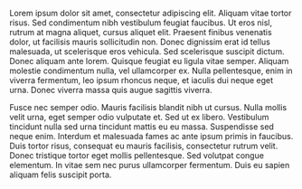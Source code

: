 Lorem ipsum dolor sit amet, consectetur adipiscing elit. Aliquam vitae tortor risus. Sed condimentum nibh vestibulum feugiat faucibus. Ut eros nisl, rutrum at magna aliquet, cursus aliquet elit. Praesent finibus venenatis dolor, ut facilisis mauris sollicitudin non. Donec dignissim erat id tellus malesuada, ut scelerisque eros vehicula. Sed scelerisque suscipit dictum. Donec aliquam ante lorem. Quisque feugiat eu ligula vitae semper. Aliquam molestie condimentum nulla, vel ullamcorper ex. Nulla pellentesque, enim in viverra fermentum, leo ipsum rhoncus neque, et iaculis dui neque eget urna. Donec viverra massa quis augue sagittis viverra.

Fusce nec semper odio. Mauris facilisis blandit nibh ut cursus. Nulla mollis velit urna, eget semper odio vulputate et. Sed ut ex libero. Vestibulum tincidunt nulla sed urna tincidunt mattis eu eu massa. Suspendisse sed neque enim. Interdum et malesuada fames ac ante ipsum primis in faucibus. Duis tortor risus, consequat eu mauris facilisis, consectetur rutrum velit. Donec tristique tortor eget mollis pellentesque. Sed volutpat congue elementum. In vitae sem nec purus ullamcorper fermentum. Duis eu sapien aliquam felis suscipit porta.
